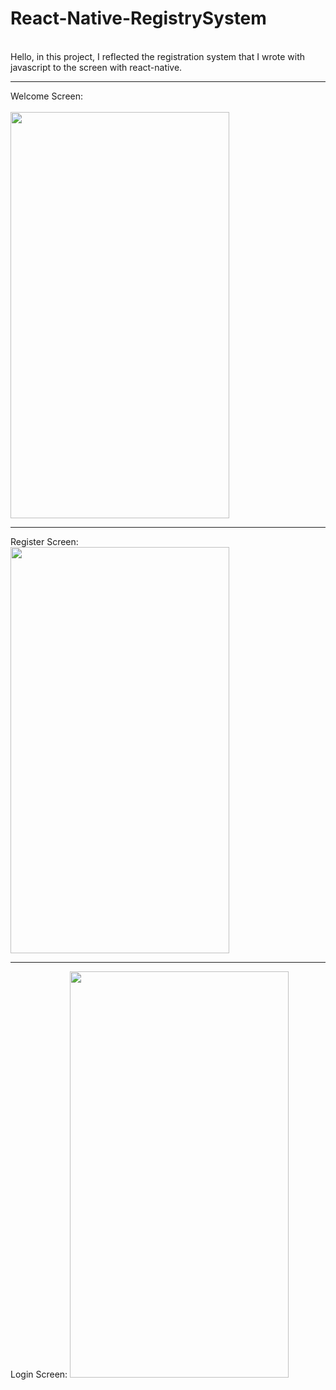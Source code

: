 # React-Native-RegistrySystem
<br>
Hello, in this project, I reflected the registration system that I wrote with javascript to the screen with react-native.
<hr>


Welcome Screen:<br>
<br>
<img src="https://user-images.githubusercontent.com/99321522/216844646-5dc6148d-104b-4f60-9c9c-1a168bb9361b.png" width="350" height="650" />
<br>
<hr>
Register Screen:<br>
<img src="https://user-images.githubusercontent.com/99321522/216844657-740c766b-02c1-4197-99e2-77bb73b69c25.png" width="350" height="650" />
<br>
<hr>
Login Screen:
<img src="https://user-images.githubusercontent.com/99321522/216844691-40c1e0ba-ab0c-49b4-9a40-88af519643fc.png" width="350" height="650" />
<br>

